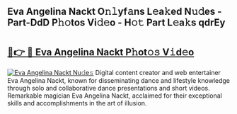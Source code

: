 ## Eva Angelina Nackt O𝚗𝚕yf𝚊ns L𝚎a𝚔ed N𝚞𝚍es - Part-DdD P𝚑𝚘tos Vi𝚍𝚎o - H𝚘𝚝 Part L𝚎a𝚔s qdrEy

# <h2><a href="http://kf9zp4.oniu.top/?m=Eva+Angelina+Nackt">🔗👉 🔴 Eva Angelina Nackt P𝚑ot𝚘𝚜 V𝚒d𝚎o</a></h2>

[![Eva Angelina Nackt Nu𝚍e𝚜](https://i.imgur.com/0qMVB7G.gif)](http://kf9zp4.oniu.top/?m=Eva+Angelina+Nackt)
Digital content creator and web entertainer Eva Angelina Nackt, known for disseminating dance and lifestyle knowledge through solo and collaborative dance presentations and short videos. Remarkable magician Eva Angelina Nackt, acclaimed for their exceptional skills and accomplishments in the art of illusion.  

